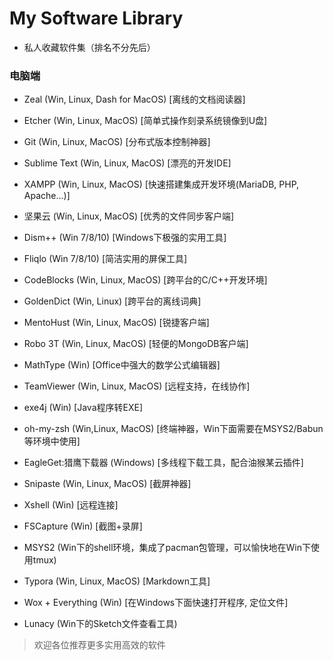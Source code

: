 My Software Library
===================
- 私人收藏软件集（排名不分先后）

### 电脑端

- Zeal (Win, Linux, Dash for MacOS) [离线的文档阅读器]

- Etcher (Win, Linux, MacOS) [简单式操作刻录系统镜像到U盘]

- Git (Win, Linux, MacOS) [分布式版本控制神器]

- Sublime Text (Win, Linux, MacOS) [漂亮的开发IDE]

- XAMPP (Win, Linux, MacOS) [快速搭建集成开发环境(MariaDB, PHP, Apache...)]

- 坚果云 (Win, Linux, MacOS) [优秀的文件同步客户端]

- Dism++ (Win 7/8/10) [Windows下极强的实用工具]

- Fliqlo (Win 7/8/10) [简洁实用的屏保工具]

- CodeBlocks (Win, Linux, MacOS) [跨平台的C/C++开发环境]

- GoldenDict (Win, Linux) [跨平台的离线词典]

- MentoHust (Win, Linux, MacOS) [锐捷客户端]

- Robo 3T (Win, Linux, MacOS) [轻便的MongoDB客户端]

- MathType (Win) [Office中强大的数学公式编辑器]

- TeamViewer (Win, Linux, MacOS) [远程支持，在线协作]

- exe4j (Win) [Java程序转EXE]

- oh-my-zsh (Win,Linux, MacOS) [终端神器，Win下面需要在MSYS2/Babun等环境中使用]

- EagleGet:猎鹰下载器 (Windows) [多线程下载工具，配合油猴某云插件]

- Snipaste (Win, Linux, MacOS) [截屏神器]

- Xshell (Win) [远程连接]

- FSCapture (Win) [截图+录屏]

- MSYS2 (Win下的shell环境，集成了pacman包管理，可以愉快地在Win下使用tmux)

- Typora (Win, Linux, MacOS) [Markdown工具]

- Wox + Everything (Win) [在Windows下面快速打开程序, 定位文件]

- Lunacy (Win下的Sketch文件查看工具)

> 欢迎各位推荐更多实用高效的软件

